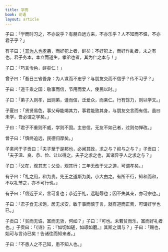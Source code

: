 ```yaml
---
title: 学而
book: 论语
layout: article
---
```


子曰：「学而时习之，不亦说乎？有朋自远方来，不亦乐乎？人不知而不愠，不亦君子乎？」

有子曰：[「其为人也孝弟](abc)，而好犯上者，鲜矣；不好犯上，而好作乱者，未之有也。君子务本，本立而道生。孝弟也者，其为仁之本与！」

子曰：「巧言令色，鲜矣仁！」

曾子曰：「吾日三省吾身：为人谋而不忠乎？与朋友交而不信乎？传不习乎？」

子曰：「道千乘之国：敬事而信，节用而爱人，使民以时。」

子曰：「弟子入则孝，出则弟，谨而信，泛爱众，而亲仁。行有馀力，则以学文。」

子夏曰：「贤贤易色，事父母能竭其力，事君能致其身，与朋友交言而有信。虽曰未学，吾必谓之学矣。」

子曰：「君子不重则不威，学则不固。主忠信，无友不如己者，过则勿惮改。」

曾子曰：「慎终追远，民德归厚矣。」

子禽问于子贡曰：「夫子至于是邦也，必闻其政，求之与？抑与之与？」子贡曰：「夫子温、良、恭、俭、让以得之。夫子之求之也，其诸异乎人之求之与？」

子曰：「父在，观其志；父没，观其行；三年无改于父之道，可谓孝矣。」

有子曰：「礼之用，和为贵。先王之道斯为美，小大由之。有所不行，知和而和，不以礼节之，亦不可行也。」

有子曰：「信近于义，言可复也；恭近于礼，远耻辱也；因不失其亲，亦可宗也。」

子曰：「君子食无求饱，居无求安，敏于事而慎于言，就有道而正焉，可谓好学也已。」

子贡曰：「贫而无谄，富而无骄，何如？」子曰：「可也。未若贫而乐，富而好礼者也。」子贡曰：「《诗》云：『如切如磋，如琢如磨。』其斯之谓与？」子曰：「赐也，始可与言诗已矣！告诸往而知来者。」

子曰：「不患人之不己知，患不知人也。」

